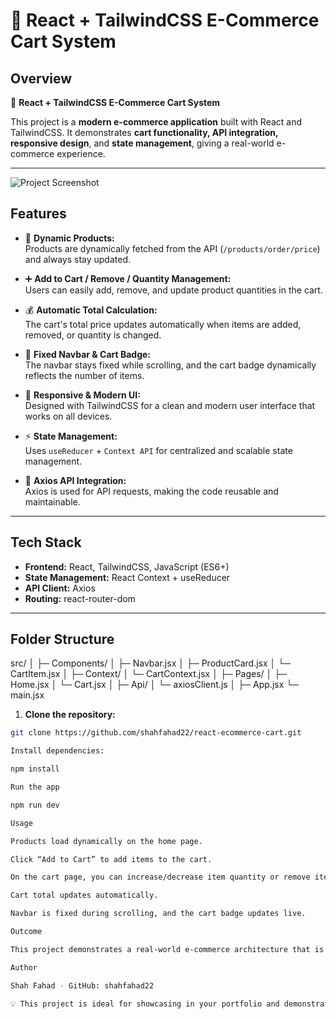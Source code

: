 # 🛒 React + TailwindCSS E-Commerce Cart System

## Overview

🚀 **React + TailwindCSS E-Commerce Cart System**  

This project is a **modern e-commerce application** built with React and TailwindCSS. It demonstrates **cart functionality, API integration, responsive design**, and **state management**, giving a real-world e-commerce experience.  

---

![Project Screenshot](./screenshot.png) <!-- Replace with your actual screenshot file -->


## Features

- 🛒 **Dynamic Products:**  
  Products are dynamically fetched from the API (`/products/order/price`) and always stay updated.  

- ➕ **Add to Cart / Remove / Quantity Management:**  
  Users can easily add, remove, and update product quantities in the cart.  

- 💰 **Automatic Total Calculation:**  
  The cart's total price updates automatically when items are added, removed, or quantity is changed.  

- 📌 **Fixed Navbar & Cart Badge:**  
  The navbar stays fixed while scrolling, and the cart badge dynamically reflects the number of items.  

- 📱 **Responsive & Modern UI:**  
  Designed with TailwindCSS for a clean and modern user interface that works on all devices.  

- ⚡ **State Management:**  
  Uses `useReducer` + `Context API` for centralized and scalable state management.  

- 🔗 **Axios API Integration:**  
  Axios is used for API requests, making the code reusable and maintainable.  

---

## Tech Stack

- **Frontend:** React, TailwindCSS, JavaScript (ES6+)  
- **State Management:** React Context + useReducer  
- **API Client:** Axios  
- **Routing:** react-router-dom  

---

## Folder Structure

src/
│
├─ Components/
│ ├─ Navbar.jsx
│ ├─ ProductCard.jsx
│ └─ CartItem.jsx
│
├─ Context/
│ └─ CartContext.jsx
│
├─ Pages/
│ ├─ Home.jsx
│ └─ Cart.jsx
│
├─ Api/
│ └─ axiosClient.js
│
├─ App.jsx
└─ main.jsx


1. **Clone the repository:**  
```bash
git clone https://github.com/shahfahad22/react-ecommerce-cart.git

Install dependencies:

npm install

Run the app

npm run dev

Usage

Products load dynamically on the home page.

Click “Add to Cart” to add items to the cart.

On the cart page, you can increase/decrease item quantity or remove items.

Cart total updates automatically.

Navbar is fixed during scrolling, and the cart badge updates live.

Outcome

This project demonstrates a real-world e-commerce architecture that is scalable, maintainable, and portfolio-ready. It highlights React skills, TailwindCSS proficiency, and modern front-end design principles.

Author

Shah Fahad - GitHub: shahfahad22

💡 This project is ideal for showcasing in your portfolio and demonstrating practical React skills.
